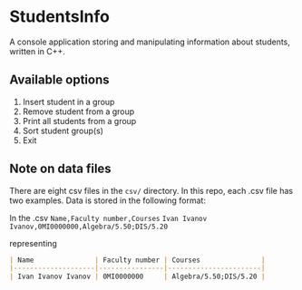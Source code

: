 # StudentsInfo

A console application storing and manipulating information about students, written in C++.

## Available options
1) Insert student in a group
2) Remove student from a group
3) Print all students from a group
4) Sort student group(s)
5) Exit

## Note on data files
There are eight csv files in the `csv/` directory. In this repo, each .csv file has two examples.
Data is stored in the following format:

In the .csv
`Name,Faculty number,Courses`
`Ivan Ivanov Ivanov,0MI0000000,Algebra/5.50;DIS/5.20`

representing
```markdown
| Name               | Faculty number | Courses               |
|--------------------|----------------|-----------------------|
| Ivan Ivanov Ivanov | 0MI0000000     | Algebra/5.50;DIS/5.20 |
```